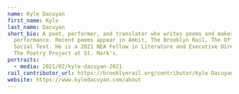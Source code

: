 ```yaml
---
name: Kyle Dacuyan
first_name: Kyle
last_name: Dacuyan
short_bio: A poet, performer, and translator who writes poems and makes
  performance. Recent poems appear in Ambit, The Brooklyn Rail, The Offing, and
  Social Text. He is a 2021 NEA Fellow in Literature and Executive Director of
  The Poetry Project at St. Mark's.
portraits:
  - media: 2021/02/kyle-dacuyan-2021
rail_contributor_url: https://brooklynrail.org/contributor/Kyle-Dacuyan
website: https://www.kyledacuyan.com/about
---
```

